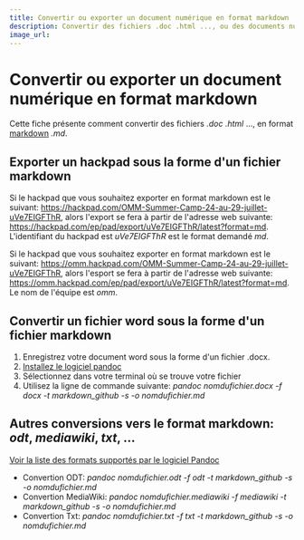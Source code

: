 ```yaml
---
title: Convertir ou exporter un document numérique en format markdown
description: Convertir des fichiers .doc .html ..., ou des documents numériques (hackpad, ...) en format [markdown](http://multibao.org/#multibao/documentation/blob/master/fiches/mise_forme_texte.md) .md.
image_url: 
---
```


# Convertir ou exporter un document numérique en format markdown

Cette fiche présente comment convertir des fichiers *.doc* *.html* ..., en format [markdown](http://multibao.org/#multibao/documentation/blob/master/fiches/mise_forme_texte.md) *.md*.

## Exporter un hackpad sous la forme d'un fichier markdown

Si le hackpad que vous souhaitez exporter en format markdown est le suivant: https://hackpad.com/OMM-Summer-Camp-24-au-29-juillet-uVe7EIGFThR, alors l'export se fera à partir de l'adresse web suivante: https://hackpad.com/ep/pad/export/uVe7EIGFThR/latest?format=md. L'identifiant du hackpad est *uVe7EIGFThR* est le format demandé *md*. 

Si le hackpad que vous souhaitez exporter en format markdown est le suivant: https://omm.hackpad.com/OMM-Summer-Camp-24-au-29-juillet-uVe7EIGFThR, alors l'esport se fera à partir de l'adresse web suivante: https://omm.hackpad.com/ep/pad/export/uVe7EIGFThR/latest?format=md. Le nom de l'équipe est *omm*.

## Convertir un fichier word sous la forme d'un fichier markdown

1. Enregistrez votre document word sous la forme d'un fichier .docx.
2. [Installez le logiciel pandoc](http://pandoc.org/installing.html)
3. Sélectionnez dans votre terminal où se trouve votre fichier
4. Utilisez la ligne de commande suivante: *pandoc nomdufichier.docx -f docx -t markdown_github -s -o nomdufichier.md*

## Autres conversions vers le format markdown: *odt*, *mediawiki*, *txt*, ...

[Voir la liste des formats supportés par le logiciel Pandoc](http://pandoc.org/index.html)

* Convertion ODT: *pandoc nomdufichier.odt -f odt -t markdown_github -s -o nomdufichier.md*
* Convertion MediaWiki: *pandoc nomdufichier.mediawiki -f mediawiki -t markdown_github -s -o nomdufichier.md*
* Convertion Txt: *pandoc nomdufichier.txt -f txt -t markdown_github -s -o nomdufichier.md*

